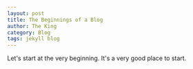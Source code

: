 ```yaml
---
layout: post
title: The Beginnings of a Blog
author: The King
category: Blog
tags: jekyll blog
---
```


Let's start at the very beginning. It's a very good place to start.
